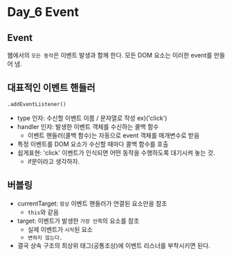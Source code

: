 # Day_6 Event

## Event
웹에서의 `모든 동작`은 이벤트 발생과 함께 한다.
모든 DOM 요소는 이러한 event를 만들어 냄.

## 대표적인 이벤트 핸들러
`.addEventListener()`
  - type 인자: 수신할 이벤트 이름 / 문자열로 작성 ex)('click')
  - handler 인자: 발생한 이벤트 객체를 수신하는 콜백 함수
    - 이벤트 핸들러(콜백 함수)는 자동으로 event 객체를 매개변수로 받음
  - 특정 이벤트를 DOM 요소가 수신할 때마다 콜백 함수를 호출
  - 쉽게표현: 'click' 이벤트가 인식되면 어떤 동작을 수행하도록 대기시켜 놓는 것. 
    - if문이라고 생각하자.

## 버블링
- currentTarget: `항상` 이벤트 핸들러가 연결된 요소만을 참조
  - `this`와 같음
- target: 이벤트가 발생한 `가장 안쪽`의 요소를 참조
  - 실제 이벤트가 `시작`된 요소
  - `변하지 않는다.`
- 결국 상속 구조의 최상위 태그(공통조상)에 이벤트 리스너를 부착시키면 된다. 